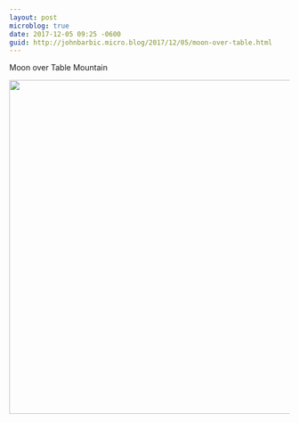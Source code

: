 ```yaml
---
layout: post
microblog: true
date: 2017-12-05 09:25 -0600
guid: http://johnbarbic.micro.blog/2017/12/05/moon-over-table.html
---
```

Moon over Table Mountain

<img src="http://www.barbic.com/uploads/2017/8dd97ef386.jpg" width="600" height="600" />
